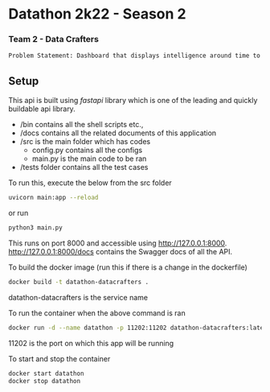 # Datathon 2k22 - Season 2
### Team 2 - Data Crafters

```sh
Problem Statement: Dashboard that displays intelligence around time to publication (duration between acceptance and online publication)
```

## Setup

This api is built using *fastapi* library which is one of the leading and quickly buildable api library.

* /bin contains all the shell scripts etc.,
* /docs contains all the related documents of this application
* /src is the main folder which has codes
    * config.py contains all the configs
    * main.py is the main code to be ran
* /tests folder contains all the test cases

To run this, execute the below from the src folder

```sh
uvicorn main:app --reload
```
or run
```sh
python3 main.py
```
This runs on port 8000 and accessible using http://127.0.0.1:8000. 
http://127.0.0.1:8000/docs contains the Swagger docs of all the API.

To build the docker image (run this if there is a change in the dockerfile)
```sh
docker build -t datathon-datacrafters .
```
datathon-datacrafters is the service name

To run the container when the above command is ran
```sh
docker run -d --name datathon -p 11202:11202 datathon-datacrafters:latest
```
11202 is the port on which this app will be running

To start and stop the container
```sh
docker start datathon
docker stop datathon
```